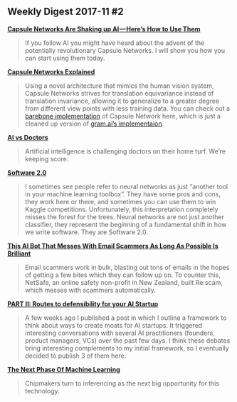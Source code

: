 ## Weekly Digest 2017-11 \#2

**[Capsule Networks Are Shaking up AI — Here’s How to Use Them](https://hackernoon.com/capsule-networks-are-shaking-up-ai-heres-how-to-use-them-c233a0971952)**
> If you follow AI you might have heard about the advent of the potentially revolutionary Capsule Networks. I will show you how you can start using them today.

**[Capsule Networks Explained](https://kndrck.co/posts/capsule_networks_explained/)**
> Using a novel architecture that mimics the human vision system, Capsule Networks strives for translation equivariance instead of translation invariance, allowing it to generalize to a greater degree from different view points with less training data.
> You can check out a [barebone implementation](https://gist.github.com/kendricktan/9a776ec6322abaaf03cc9befd35508d4) of Capsule Network here, which is just a cleaned up version of [gram.ai’s implementaion](https://github.com/gram-ai/capsule-networks).

**[AI vs Doctors](https://www.strategy-business.com/article/Are-We-on-the-Verge-of-a-New-Golden-Age)**
> Artificial intelligence is challenging doctors on their home turf. We’re keeping score.

**[Software 2.0](https://medium.com/@karpathy/software-2-0-a64152b37c35)**
> I sometimes see people refer to neural networks as just “another tool in your machine learning toolbox”. They have some pros and cons, they work here or there, and sometimes you can use them to win Kaggle competitions. Unfortunately, this interpretation completely misses the forest for the trees. Neural networks are not just another classifier, they represent the beginning of a fundamental shift in how we write software. They are Software 2.0.

**[This AI Bot That Messes With Email Scammers As Long As Possible Is Brilliant](http://digg.com/2017/re-scam-ai-scammer)**
> Email scammers work in bulk, blasting out tons of emails in the hopes of getting a few bites which they can follow up on. To counter this, NetSafe, an online safety non-profit in New Zealand, built Re:scam, which messes with scammers automatically.

**[PART II: Routes to defensibility for your AI Startup](https://machinelearnings.co/part-ii-routes-to-defensibility-for-your-ai-startups-acdb141e38ce)**
> A few weeks ago I published a post in which I outline a framework to think about ways to create moats for AI startups. It triggered interesting conversations with several AI practitioners (founders, product managers, VCs) over the past few days. I think these debates bring interesting complements to my initial framework, so I eventually decided to publish 3 of them here.

**[The Next Phase Of Machine Learning](https://semiengineering.com/the-next-phase-of-machine-learning/)**
> Chipmakers turn to inferencing as the next big opportunity for this technology.

